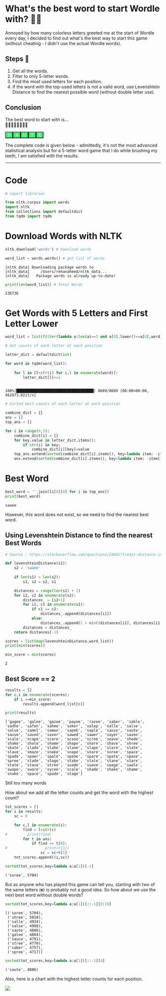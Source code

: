 # What's the best word to start Wordle with? 🤔🧩

Annoyed by how many colorless letters greeted me at the start of Wordle every day, I decided to find out what's the best way to start this game (without cheating - I didn't use the actual Wordle words).

## Steps 📝
1. Get all the words. 
2. Filter to only 5-letter words.
3. Find the most used letters for each position.
4. If the word with the top-used letters is not a valid word, use Levenshtein Distance to find the nearest possible word (without double letter use).

## Conclusion
The best word to start with is...  
🥁🥁🥁🥁🥁🥁🥁🥁

<button style='background-color:#42ed70;color:white'>S</button><button style='background-color:#42ed70;color:white'>A</button><button style='background-color:#42ed70;color:white'>U</button><button style='background-color:#42ed70;color:white'>T</button><button style='background-color:#42ed70;color:white'>E</button>

<!-- ![Best word](word.png) -->


The complete code is given below - admittedly, it's not the most advanced statistical analysis but for a 5-letter word game that I do while brushing my teeth, I am satisfied with the results.

<!-- ![Chart](Wordle.png) -->

---


# Code 

```python
# import libraries

from nltk.corpus import words
import nltk
from collections import defaultdict
from tqdm import tqdm
```

# Download Words with NLTK


```python
nltk.download('words') # download words

word_list = words.words() # get list of words
```

    [nltk_data] Downloading package words to
    [nltk_data]     /Users/rehanahmed/nltk_data...
    [nltk_data]   Package words is already up-to-date!



```python
print(len(word_list)) # Total Words
```

    236736


# Get Words with 5 Letters and First Letter Lower


```python
word_list = list(filter(lambda a:len(a)==5 and a[0].lower()==a[0],word_list))
```


```python
# Get counts of each letter at each position

letter_dict = defaultdict(int)

for word in tqdm(word_list):
    
    for l in [l+str(i) for i,l in enumerate(word)]:
        letter_dict[l]+=1
    
```

    100%|███████████████████████████████████| 8689/8689 [00:00<00:00, 462873.02it/s]



```python
# Sorted best counts of each letter at each position

combine_dict = {}
ans = []
top_ans = []

for i in range(0,5):
    combine_dict[i] = {}
    for key,value in letter_dict.items():
        if str(i) in key:
            combine_dict[i][key]=value
    top_ans.extend(sorted(combine_dict[i].items(), key=lambda item: -item[1])[0:1])
    ans.extend(sorted(combine_dict[i].items(), key=lambda item: -item[1]))
```

# Best Word


```python
best_word = ''.join([i[0][0] for i in top_ans])
print(best_word)
```

    saaee


However, this word does not exist, so we need to find the nearest best word.

## Using Levenshtein Distance to find the nearest Best Words


```python
# Source : https://stackoverflow.com/questions/2460177/edit-distance-in-python

def levenshteinDistance(s1):
    s2 = 'saaee'
    
    if len(s1) > len(s2):
        s1, s2 = s2, s1

    distances = range(len(s1) + 1)
    for i2, c2 in enumerate(s2):
        distances_ = [i2+1]
        for i1, c1 in enumerate(s1):
            if c1 == c2:
                distances_.append(distances[i1])
            else:
                distances_.append(1 + min((distances[i1], distances[i1 + 1], distances_[-1])))
        distances = distances_
    return distances[-1]
```


```python
scores = list(map(levenshteinDistance,word_list))
print(min(scores))

min_score = min(scores)
```

    2


## Best Score == 2


```python
results = []
for c,i in enumerate(scores):
    if i ==min_score:
        results.append(word_list[c])
```


```python
print(results)
```

    ['gagee', 'galee', 'gazee', 'payee', 'razee', 'saber', 'sable', 'sadhe', 'safen', 'sahme', 'saker', 'salep', 'salle', 'salse', 'salve', 'samel', 'samen', 'sapek', 'saple', 'sauce', 'saute', 'sauve', 'saved', 'saver', 'sawed', 'sawer', 'sayer', 'sazen', 'scale', 'scape', 'scare', 'scase', 'scree', 'seave', 'shade', 'shake', 'shale', 'shame', 'shape', 'share', 'shave', 'shree', 'skate', 'slade', 'slake', 'slane', 'slape', 'slare', 'slate', 'slave', 'smaze', 'snake', 'snape', 'snare', 'soree', 'space', 'spade', 'spaer', 'spale', 'spane', 'spare', 'spate', 'spave', 'spree', 'stade', 'stage', 'stake', 'stale', 'stane', 'stare', 'state', 'stave', 'stree', 'suade', 'suave', 'swage', 'swale', 'swape', 'sware', 'sycee', 'scale', 'shade', 'shake', 'shame', 'snake', 'space', 'spade', 'stage']


Still too many words

How about we add all the letter counts and get the word with the highest count?


```python
tot_scores = []
for i in results:
    sc = 0

    for c,l in enumerate(i):
        find = l+str(c)
#         print(find)
        for t in ans:
            if find == t[0]:
#                 print(t[1])
                sc = sc+t[1]
    tot_scores.append((i,sc))
```


```python
sorted(tot_scores,key=lambda a:a[1])[-1]
```




    ('soree', 5704)



But as anyone who has played this game can tell you, starting with two of the same letters (**e**) is probably not a good idea. So how about we use the next best word without double words?


```python
sorted(tot_scores,key=lambda a:a[1])[::-1][0:10]
```




    [('soree', 5704),
     ('shree', 5018),
     ('salle', 4934),
     ('salse', 4908),
     ('saute', 4886),
     ('galee', 4884),
     ('sauce', 4791),
     ('stree', 4770),
     ('saber', 4757),
     ('spree', 4717)]




```python
sorted(tot_scores,key=lambda a:a[1])[::-1][4]
```




    ('saute', 4886)



Also, here is a chart with the highest letter counts for each position.

<a href = "https://public.flourish.studio/visualisation/8535113/"><img src="Wordle.png"></a>
